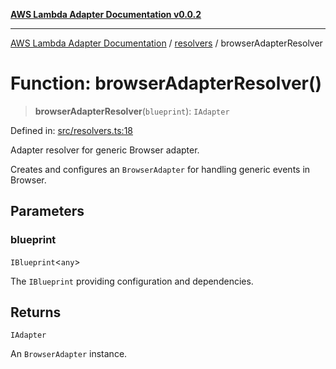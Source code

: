 [**AWS Lambda Adapter Documentation v0.0.2**](../../README.md)

***

[AWS Lambda Adapter Documentation](../../modules.md) / [resolvers](../README.md) / browserAdapterResolver

# Function: browserAdapterResolver()

> **browserAdapterResolver**(`blueprint`): `IAdapter`

Defined in: [src/resolvers.ts:18](https://github.com/stonemjs/browser-adapter/blob/2a6ec5410a97b6bc45328cca33b607b5a6b7ed84/src/resolvers.ts#L18)

Adapter resolver for generic Browser adapter.

Creates and configures an `BrowserAdapter` for handling generic events in Browser.

## Parameters

### blueprint

`IBlueprint`\<`any`\>

The `IBlueprint` providing configuration and dependencies.

## Returns

`IAdapter`

An `BrowserAdapter` instance.
